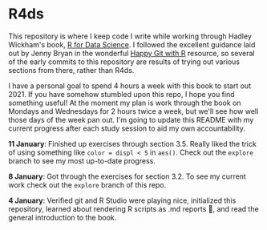 # R4ds
This repository is where I keep code I write while working through Hadley Wickham's book, [R for Data Science](https://r4ds.had.co.nz/). I followed the excellent guidance laid out by Jenny Bryan in the wonderful [Happy Git with R](https://happygitwithr.com/) resource, so several of the early commits to this repository are results of trying out various sections from there, rather than R4ds. 

I have a personal goal to spend 4 hours a week with this book to start out 2021. If you have somehow stumbled upon this repo, I hope you find something useful! At the moment my plan is work through the book on Mondays and Wednesdays for 2 hours twice a week, but we'll see how well those days of the week pan out. I'm going to update this README with my current progress after each study session to aid my own accountability. 

**11 January**: Finished up exercises through section 3.5. Really liked the trick of using something like `color = displ < 5` in `aes()`. Check out the `explore` branch to see my most up-to-date progress.

**8 January**: Got through the exercises for section 3.2. To see my current work check out the `explore` branch of this repo.

**4 January**: Verified git and R Studio were playing nice, initialized this repository, learned about rendering R scripts as .md reports :exploding_head:, and read the general introduction to the book.


